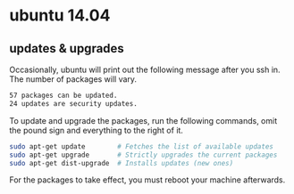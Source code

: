 ubuntu 14.04
===

updates & upgrades
---
Occasionally, ubuntu will print out the following message after you ssh in. The number of packages will vary.

```bash
57 packages can be updated.
24 updates are security updates.
```

To update and upgrade the packages, run the following commands, omit the pound sign and everything to the right of it.

```bash
sudo apt-get update        # Fetches the list of available updates
sudo apt-get upgrade       # Strictly upgrades the current packages
sudo apt-get dist-upgrade  # Installs updates (new ones)
```

For the packages to take effect, you must reboot your machine afterwards.
